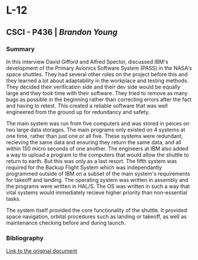 # L-12

## CSCI - P436 | _Brandon Young_

### Summary

In this interview David Gifford and Alfred Spector, discussed IBM's development of the Primary Avionics Software System (PASS) in the NASA's space shuttles. They had several other roles on the project before this and they learned a lot about adaptability in the workplace and testing methods. They decided their verification side and their dev side would be equally large and they took time with their software. They tried to remove as many bugs as possible in the beginning rather than correcting errors after the fact and having to retest. This created a reliable software that was well engineered from the ground up for redundancy and safety.

The main system was run from five computers and was stored in peices on two large data storages. The main programs only existed on 4 systems at one time, rather than just one or all five. These systems were redundant, recieving the same data and ensuring they return the same data, and all within 150 micro seconds of one another. The engineers at IBM also added a way to upload a program to the computers that would allow the shuttle to return to earth. But this was only as a last resort. The fifth system was required for the Backup Flight System which was independantly programmed outside of IBM on a subset of the main system's requirements for takeoff and landing. The operating system was written in assembly and the programs were written in HAL/S. The OS was written in such a way that vital systems would immediately recieve higher priority than non-essential tasks.

The system itself provided the core functionality of the shuttle. It provided space navigation, orbital procedures such as landing or takeoff, as well as maintenance checking before and during launch.

### Bibliography

[Link to the original document](https://dl-acm-org.proxyse.uits.iu.edu/doi/pdf/10.1145/358234.358246)
